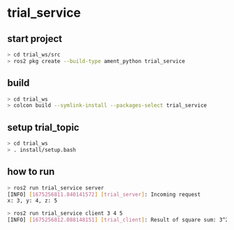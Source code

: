 # trial_service

## start project

```bash
> cd trial_ws/src
> ros2 pkg create --build-type ament_python trial_service
```

## build

```bash
> cd trial_ws
> colcon build --symlink-install --packages-select trial_service
```

## setup trial_topic

```bash
> cd trial_ws
> . install/setup.bash
```

## how to run

```bash
> ros2 run trial_service server
[INFO] [1675256811.840141572] [trial_server]: Incoming request
x: 3, y: 4, z: 5
```

```bash
> ros2 run trial_service client 3 4 5
[INFO] [1675256812.088148151] [trial_client]: Result of square sum: 3^2 + 4^2 + 5^2 = 409
```
